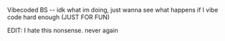 Vibecoded BS -- idk what im doing, just wanna see what happens if I vibe code hard enough (JUST FOR FUN)


EDIT: I hate this nonsense. never again
